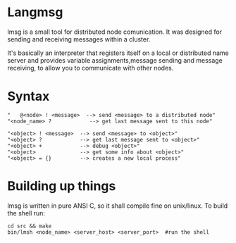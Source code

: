 Langmsg
===========

lmsg is a small tool for 
distributed node comunication.
It was designed for sending and receiving
messages within a cluster.

It's basically an interpreter that 
registers itself on a local or distributed name server
and provides variable assignments,message sending 
and message receiving, to allow you to
communicate with other nodes.


Syntax
=============
    "   @<node> ! <message>  --> send <message> to a distributed node"
    "<node_name> ?            --> get last message sent to this node"

    "<object> ! <message>  --> send <message> to <object>"
    "<object> ?            --> get last message sent to <object>"
    "<object> +            --> debug <object>"
    "<object>              --> get some info about <object>"
    "<object> = {}         --> creates a new local process"


Building up things
===============
lmsg is written in pure ANSI C, so
it shall compile fine on unix/linux.
To build the shell run:

    cd src && make
    bin/lmsh <node_name> <server_host> <server_port>  #run the shell
